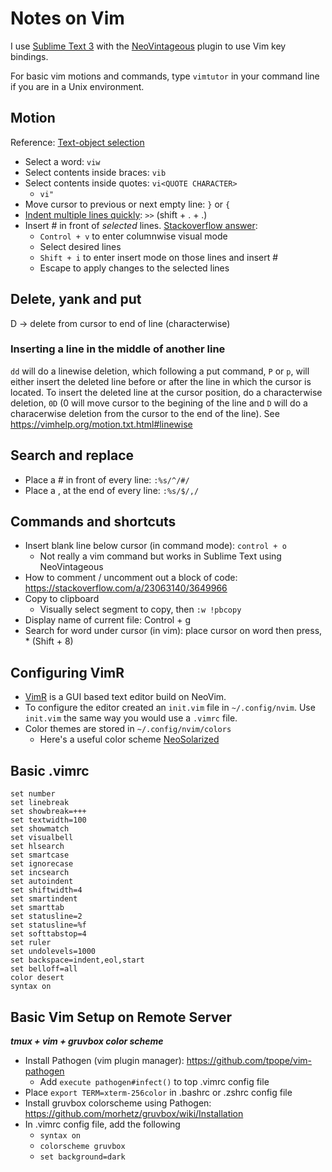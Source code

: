 # Notes on Vim

I use [Sublime Text 3](https://www.sublimetext.com) with the [NeoVintageous](https://github.com/NeoVintageous/NeoVintageous) plugin to use Vim key bindings.

For basic vim motions and commands, type `vimtutor` in your command line if you are in a Unix environment.

## Motion
Reference: [Text-object selection](http://vimdoc.sourceforge.net/htmldoc/motion.html#object-select)
* Select a word: `viw`
* Select contents inside braces: `vib`
* Select contents inside quotes: `vi<QUOTE CHARACTER>`
    * `vi"`
* Move cursor to previous or next empty line: `}` or `{`
* [Indent multiple lines quickly](https://stackoverflow.com/questions/235839/indent-multiple-lines-quickly-in-vi): `>>` (shift + . + .)
* Insert # in front of _selected_ lines. [Stackoverflow answer](https://stackoverflow.com/a/253391):
	* `Control + v` to enter columnwise visual mode
	* Select desired lines
	* `Shift + i` to enter insert mode on those lines and insert #
	* Escape to apply changes to the selected lines

## Delete, yank and put
D -> delete from cursor to end of line (characterwise)

### Inserting a line in the middle of another line
`dd` will do a linewise deletion, which following a put command, `P` or `p`, will either insert the deleted line before or after the line in which the cursor is located. To insert the deleted line at the cursor position, do a characterwise deletion, `0D` (0 will move cursor to the begining of the line and `D` will do a characerwise deletion from the cursor to the end of the line). See https://vimhelp.org/motion.txt.html#linewise

## Search and replace
* Place a # in front of every line: `:%s/^/#/`
* Place a , at the end of every line: `:%s/$/,/`

## Commands and shortcuts
* Insert blank line below cursor (in command mode): `control + o`
    * Not really a vim command but works in Sublime Text using NeoVintageous
* How to comment / uncomment out a block of code: https://stackoverflow.com/a/23063140/3649966
* Copy to clipboard
    * Visually select segment to copy, then `:w !pbcopy`
* Display name of current file: Control + g
* Search for word under cursor (in vim): place cursor on word then press, * (Shift + 8)

## Configuring VimR
* [VimR](http://vimr.org) is a GUI based text editor build on NeoVim.
* To configure the editor created an `init.vim` file in `~/.config/nvim`. Use `init.vim` the same way you would use a `.vimrc` file.
* Color themes are stored in `~/.config/nvim/colors`
	* Here's a useful color scheme [NeoSolarized](https://github.com/icymind/NeoSolarized)

## Basic .vimrc
```
set number
set linebreak
set showbreak=+++
set textwidth=100
set showmatch
set visualbell
set hlsearch
set smartcase
set ignorecase
set incsearch
set autoindent
set shiftwidth=4
set smartindent
set smarttab
set statusline=2
set statusline=%f
set softtabstop=4
set ruler
set undolevels=1000
set backspace=indent,eol,start
set belloff=all
color desert
syntax on
```

## Basic Vim Setup on Remote Server

___tmux + vim + gruvbox color scheme___
* Install Pathogen (vim plugin manager): https://github.com/tpope/vim-pathogen
    * Add `execute pathogen#infect()` to top .vimrc config file
* Place `export TERM=xterm-256color` in .bashrc or .zshrc config file
* Install gruvbox colorscheme using Pathogen: https://github.com/morhetz/gruvbox/wiki/Installation
* In .vimrc config file, add the following
    * `syntax on`
    * `colorscheme gruvbox`
    * `set background=dark`
